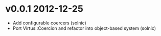 # v0.0.1 2012-12-25

* Add configurable coercers (solnic)
* Port Virtus::Coercion and refactor into object-based system (solnic)
